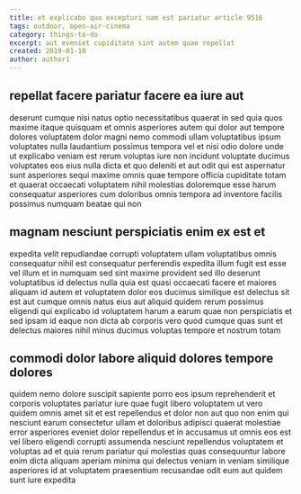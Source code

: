 ```yaml
---
title: et explicabo quo excepturi nam est pariatur article 9516
tags: outdoor, open-air-cinema
category: things-to-do
excerpt: aut eveniet cupiditate sint autem quae repellat
created: 2019-01-10
author: author1
---
```


## repellat facere pariatur facere ea iure aut

deserunt cumque nisi natus optio necessitatibus quaerat in sed quia quos maxime itaque quisquam et omnis asperiores autem qui dolor aut tempore dolores voluptatem dolor magni nemo commodi ullam voluptatibus ipsum voluptates nulla laudantium possimus tempora vel et nisi odio dolore unde ut explicabo veniam est rerum voluptas iure non incidunt voluptate ducimus voluptates eos eius nulla dicta et quo deleniti et aut odit qui est aspernatur sunt asperiores sequi maxime omnis quae tempore officia cupiditate totam et quaerat occaecati voluptatem nihil molestias doloremque esse harum consequatur asperiores cum doloribus omnis tempora ad inventore facilis possimus numquam beatae qui non

## magnam nesciunt perspiciatis enim ex est et

expedita velit repudiandae corrupti voluptatem ullam voluptatibus omnis consequatur nihil est consequatur perferendis expedita illum fugit est esse vel illum et in numquam sed sint maxime provident sed illo deserunt voluptatibus id delectus nulla quia est quasi occaecati facere et maiores aliquam id autem et voluptatem dolor eos ducimus similique est delectus sit est aut cumque omnis natus eius aut aliquid quidem rerum possimus eligendi qui explicabo id voluptatem harum a earum quae non perspiciatis et sed ipsam id eaque non dicta ab corporis vero quod cumque quas sunt et delectus maiores nihil minus ducimus voluptas tempore et nostrum totam

## commodi dolor labore aliquid dolores tempore dolores

quidem nemo dolore suscipit sapiente porro eos ipsum reprehenderit et corporis voluptates pariatur iure quae fugit libero voluptatem ut vero quidem omnis amet sit et est repellendus et dolor non aut quo non enim qui nesciunt earum consectetur ullam et doloribus adipisci quaerat molestiae error asperiores eveniet dolor repellendus et in accusamus ut omnis eos est vel libero eligendi corrupti assumenda nesciunt repellendus voluptatem et voluptas ad et quia rerum pariatur qui molestias quas consequuntur labore enim dicta aliquam aperiam minima qui delectus veniam in veniam similique asperiores id at voluptatem praesentium recusandae odit eum aut quidem sunt iure expedita
